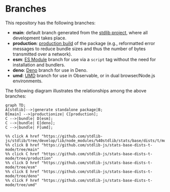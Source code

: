 <!--

@license Apache-2.0

Copyright (c) 2022 The Stdlib Authors.

Licensed under the Apache License, Version 2.0 (the "License");
you may not use this file except in compliance with the License.
You may obtain a copy of the License at

    http://www.apache.org/licenses/LICENSE-2.0

Unless required by applicable law or agreed to in writing, software
distributed under the License is distributed on an "AS IS" BASIS,
WITHOUT WARRANTIES OR CONDITIONS OF ANY KIND, either express or implied.
See the License for the specific language governing permissions and
limitations under the License.

-->

# Branches

This repository has the following branches:

-   **main**: default branch generated from the [stdlib project][stdlib-url], where all development takes place.
-   **production**: [production build][production-url] of the package (e.g., reformatted error messages to reduce bundle sizes and thus the number of bytes transmitted over a network).
-   **esm**: [ES Module][esm-url] branch for use via a `script` tag without the need for installation and bundlers.
-   **deno**: [Deno][deno-url] branch for use in Deno.
-   **umd**: [UMD][umd-url] branch for use in Observable, or in dual browser/Node.js environments.

The following diagram illustrates the relationships among the above branches:

```mermaid
graph TD;
A[stdlib]-->|generate standalone package|B;
B[main] -->|productionize| C[production];
C -->|bundle| D[esm];
C -->|bundle| E[deno];
C -->|bundle| F[umd];

%% click A href "https://github.com/stdlib-js/stdlib/tree/develop/lib/node_modules/%40stdlib/stats/base/dists/t/mode"
%% click B href "https://github.com/stdlib-js/stats-base-dists-t-mode/tree/main"
%% click C href "https://github.com/stdlib-js/stats-base-dists-t-mode/tree/production"
%% click D href "https://github.com/stdlib-js/stats-base-dists-t-mode/tree/esm"
%% click E href "https://github.com/stdlib-js/stats-base-dists-t-mode/tree/deno"
%% click F href "https://github.com/stdlib-js/stats-base-dists-t-mode/tree/umd"
```

[stdlib-url]: https://github.com/stdlib-js/stdlib/tree/develop/lib/node_modules/%40stdlib/stats/base/dists/t/mode
[production-url]: https://github.com/stdlib-js/stats-base-dists-t-mode/tree/production
[deno-url]: https://github.com/stdlib-js/stats-base-dists-t-mode/tree/deno
[umd-url]: https://github.com/stdlib-js/stats-base-dists-t-mode/tree/umd
[esm-url]: https://github.com/stdlib-js/stats-base-dists-t-mode/tree/esm